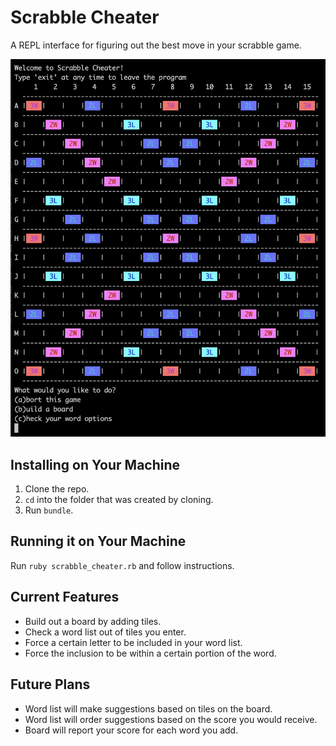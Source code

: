 # Scrabble Cheater

A REPL interface for figuring out the best move in your scrabble game.

![picture of the homescreen](assets/home_screen.png)

## Installing on Your Machine

1. Clone the repo.
1. `cd` into the folder that was created by cloning.
1. Run `bundle`.

## Running it on Your Machine

Run `ruby scrabble_cheater.rb` and follow instructions.

## Current Features

* Build out a board by adding tiles.
* Check a word list out of tiles you enter.
* Force a certain letter to be included in your word list.
* Force the inclusion to be within a certain portion of the word.

## Future Plans

* Word list will make suggestions based on tiles on the board.
* Word list will order suggestions based on the score you would receive.
* Board will report your score for each word you add.
